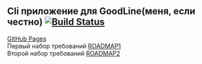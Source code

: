 ## **Cli приложение для GoodLine(меня, если честно)**  [![Build Status](https://travis-ci.org/Rq0/GL_proj1.svg?branch=master)](https://travis-ci.org/Rq0/GL_proj1)  
[GitHub Pages](https://rq0.github.io/GL_proj1/)  
Первый набор требований [ROADMAP1](ROADMAP.md)  
Второй набор требований [ROADMAP2](ROADMAP.md)  
